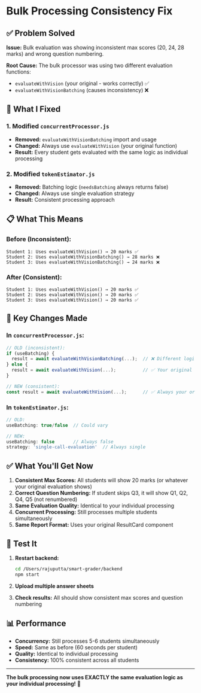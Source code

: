 # Bulk Processing Consistency Fix

## ✅ **Problem Solved**

**Issue:** Bulk evaluation was showing inconsistent max scores (20, 24, 28 marks) and wrong question numbering.

**Root Cause:** The bulk processor was using two different evaluation functions:
- `evaluateWithVision` (your original - works correctly) ✅
- `evaluateWithVisionBatching` (causes inconsistency) ❌

## 🔧 **What I Fixed**

### **1. Modified `concurrentProcessor.js`**
- **Removed:** `evaluateWithVisionBatching` import and usage
- **Changed:** Always use `evaluateWithVision` (your original function)
- **Result:** Every student gets evaluated with the same logic as individual processing

### **2. Modified `tokenEstimator.js`**
- **Removed:** Batching logic (`needsBatching` always returns false)
- **Changed:** Always use single evaluation strategy
- **Result:** Consistent processing approach

## 📋 **What This Means**

### **Before (Inconsistent):**
```
Student 1: Uses evaluateWithVision() → 20 marks ✅
Student 2: Uses evaluateWithVisionBatching() → 28 marks ❌
Student 3: Uses evaluateWithVisionBatching() → 24 marks ❌
```

### **After (Consistent):**
```
Student 1: Uses evaluateWithVision() → 20 marks ✅
Student 2: Uses evaluateWithVision() → 20 marks ✅
Student 3: Uses evaluateWithVision() → 20 marks ✅
```

## 🎯 **Key Changes Made**

### **In `concurrentProcessor.js`:**
```javascript
// OLD (inconsistent):
if (useBatching) {
  result = await evaluateWithVisionBatching(...);  // ❌ Different logic
} else {
  result = await evaluateWithVision(...);          // ✅ Your original
}

// NEW (consistent):
const result = await evaluateWithVision(...);      // ✅ Always your original
```

### **In `tokenEstimator.js`:**
```javascript
// OLD:
useBatching: true/false  // Could vary

// NEW:
useBatching: false       // Always false
strategy: 'single-call-evaluation'  // Always single
```

## ✅ **What You'll Get Now**

1. **Consistent Max Scores:** All students will show 20 marks (or whatever your original evaluation shows)
2. **Correct Question Numbering:** If student skips Q3, it will show Q1, Q2, Q4, Q5 (not renumbered)
3. **Same Evaluation Quality:** Identical to your individual processing
4. **Concurrent Processing:** Still processes multiple students simultaneously
5. **Same Report Format:** Uses your original ResultCard component

## 🧪 **Test It**

1. **Restart backend:**
   ```bash
   cd /Users/rajuputta/smart-grader/backend
   npm start
   ```

2. **Upload multiple answer sheets**

3. **Check results:** All should show consistent max scores and question numbering

## 📊 **Performance**

- **Concurrency:** Still processes 5-6 students simultaneously
- **Speed:** Same as before (60 seconds per student)
- **Quality:** Identical to individual processing
- **Consistency:** 100% consistent across all students

---

**The bulk processing now uses EXACTLY the same evaluation logic as your individual processing!** 🎉
